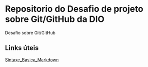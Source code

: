 # Repositorio do Desafio de projeto sobre Git/GitHub da DIO
Desafio sobre Git/GitHub

## Links úteis
[Sintaxe_Basica_Markdown](https://www.markdownguide.org/getting-started/)
